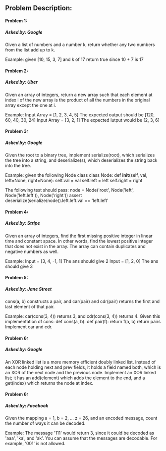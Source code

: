 ## Problem Description:

#### Problem 1:
##### Asked by: Google
Given a list of numbers and a number k, return whether any two numbers from the list add up to k.

Example: 
given [10, 15, 3, 7] and k of 17
return true since 10 + 7 is 17

#### Problem 2:
##### Asked by: Uber
Given an array of integers, return a new array such that each element at index i of the new array is the product of all the numbers in the original array except the one at i.

Example:
Input Array =  [1, 2, 3, 4, 5] 
The expected output should be [120, 60, 40, 30, 24] 
Input Array = [3, 2, 1]
The expected Iutput would be [2, 3, 6]

#### Problem 3:
##### Asked by: Google
Given the root to a binary tree, implement serialize(root), which serializes the tree into a string, and deserialize(s), which deserializes the string back into the tree.

Example:
given the following Node class
class Node:
    def __init__(self, val, left=None, right=None):
        self.val = val
        self.left = left
        self.right = right

The following test should pass:
node = Node('root', Node('left', Node('left.left')), Node('right'))
assert deserialize(serialize(node)).left.left.val == 'left.left'

#### Problem 4:
##### Asked by: Stripe
Given an array of integers, find the first missing positive integer in linear time and constant space. In other words, find the lowest positive integer that does not exist in the array. The array can contain duplicates and negative numbers as well.

Example:
Input = [3, 4, -1, 1] 
The ans should give 2
Input = [1, 2, 0] 
The ans should give 3

#### Problem 5:
##### Asked by: Jane Street
cons(a, b) constructs a pair, and car(pair) and cdr(pair) returns the first and last element of that pair.

Example: 
car(cons(3, 4)) returns 3, and cdr(cons(3, 4)) returns 4.
Given this implementation of cons:
def cons(a, b):
    def pair(f):
        return f(a, b)
    return pairs
Implement car and cdr.

#### Problem 6:
##### Asked by: Google
An XOR linked list is a more memory efficient doubly linked list. Instead of each node holding next and prev fields, it holds a field named both, which is an XOR of the next node and the previous node. Implement an XOR linked list; it has an add(element) which adds the element to the end, and a get(index) which returns the node at index.

#### Problem 6:
##### Asked by: Facebook
Given the mapping a = 1, b = 2, ... z = 26, and an encoded message, 
count the number of ways it can be decoded.

Example:
The message '111' would return 3, since it could be decoded as 'aaa', 'ka', and 'ak'.
You can assume that the messages are decodable. For example, '001' is not allowed.